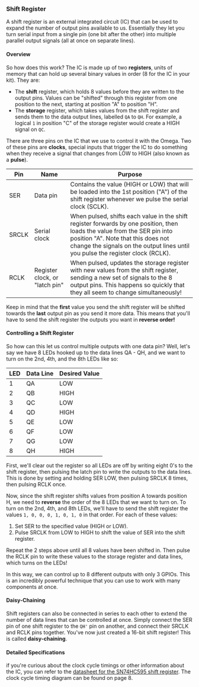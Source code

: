 ### Shift Register

A shift register is an external integrated circuit (IC) that can be used to expand the number of output pins available to us. Essentially they let you turn serial input from a single pin (one bit after the other) into multiple parallel output signals (all at once on separate lines).

#### Overview

So how does this work? The IC is made up of two **registers**, units of memory that can hold up several binary values in order (8 for the IC in your kit). They are:

* The **shift** register, which holds 8 values before they are written to the output pins. Values can be "shifted" through this register from one position to the next, starting at position "A" to position "H".
* The **storage** register, which takes values from the shift register and sends them to the data output lines, labelled `QA` to `QH`. For example, a logical `1` in position "C" of the storage register would create a HIGH signal on `QC`.

There are three pins on the IC that we use to control it with the Omega. Two of these pins are **clocks**, special inputs that trigger the IC to do something when they receive a signal that changes from LOW to HIGH (also known as a **pulse**).

| Pin | Name | Purpose |
|-|-|-|
| SER | Data pin | Contains the value (HIGH or LOW) that will be loaded into the 1st position ("A") of the shift register whenever we pulse the serial clock (SCLK). |
| SRCLK | Serial clock | When pulsed, shifts each value in the shift register forwards by one position, then loads the value from the SER pin into position "A". Note that this does not change the signals on the output lines until you pulse the register clock (RCLK). |
| RCLK | Register clock, or "latch pin" | When pulsed, updates the storage register with new values from the shift register, sending a new set of signals to the 8 output pins. This happens so quickly that they all seem to change simultaneously! |

Keep in mind that the **first** value you send the shift register will be shifted towards the **last** output pin as you send it more data. This means that you'll have to send the shift register the outputs you want in **reverse order!**

#### Controlling a Shift Register

So how can this let us control multiple outputs with one data pin? Well, let's say we have 8 LEDs hooked up to the data lines QA - QH, and we want to turn on the 2nd, 4th, and the 8th LEDs like so:

| LED | Data Line | Desired Value |
|-|-----------|---------------|
|1| QA | LOW |
|2| QB | HIGH |
|3| QC | LOW |
|4| QD | HIGH |
|5| QE | LOW |
|6| QF | LOW |
|7| QG | LOW |
|8| QH | HIGH |

First, we'll clear out the register so all LEDs are off by writing eight 0's to the shift register, then pulsing the latch pin to write the outputs to the data lines. This is done by setting and holding SER LOW, then pulsing SRCLK 8 times, then pulsing RCLK once.

Now, since the shift register shifts values from position A towards position H, we need to **reverse** the order of the 8 LEDs that we want to turn on. To turn on the 2nd, 4th, and 8th LEDs, we'll have to send the shift register the values `1, 0, 0, 0, 1, 0, 1, 0` in that order. For each of these values:

1. Set SER to the specified value (HIGH or LOW).
1. Pulse SRCLK from LOW to HIGH to shift the value of SER into the shift register.

Repeat the 2 steps above until all 8 values have been shifted in. Then pulse the RCLK pin to write these values to the storage register and data lines, which turns on the LEDs!

In this way, we can control up to 8 different outputs with only 3 GPIOs. This is an incredibly powerful technique that you can use to work with many components at once.

#### Daisy-Chaining

Shift registers can also be connected in series to each other to extend the number of data lines that can be controlled at once. Simply connect the SER pin of one shift register to the `QH'` pin on another, and connect their SRCLK and RCLK pins together. You've now just created a 16-bit shift register! This is called **daisy-chaining**.

#### Detailed Specifications

if you're curious about the clock cycle timings or other information about the IC, you can refer to the [datasheet for the SN74HC595 shift register](http://www.ti.com/lit/ds/symlink/sn74hc595.pdf). The clock cycle timing diagram can be found on page 8.

<!-- TODO: Add an illustration of the shift register where you send 1011 on data pin, and it shows up as 1, 0, 1, 1 on the output pins -->


<!-- // explanation of a shift register, an external integrated circuit (ic) that takes serial input and provide the data in parallel
// it allows us to essentially expand the number of output pins available to us
// the omega can provide data serially using one data pin, and then the shift register outputs it on its eight data pins

// illustration of how a shift register works
//  - can be simple (clock, serial data in, eight outputs)
//  - explanation of the diagram
//  - the key takeaway should be, pass in 0101 get 0, 1, 0, 1 on the outputs -->